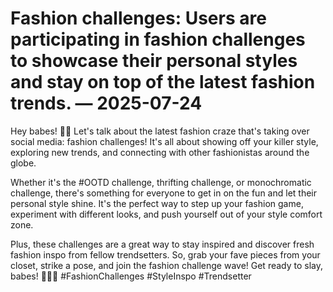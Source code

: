 # Fashion challenges: Users are participating in fashion challenges to showcase their personal styles and stay on top of the latest fashion trends. — 2025-07-24

Hey babes! 👗💖 Let's talk about the latest fashion craze that's taking over social media: fashion challenges! It's all about showing off your killer style, exploring new trends, and connecting with other fashionistas around the globe.

Whether it's the #OOTD challenge, thrifting challenge, or monochromatic challenge, there's something for everyone to get in on the fun and let their personal style shine. It's the perfect way to step up your fashion game, experiment with different looks, and push yourself out of your style comfort zone.

Plus, these challenges are a great way to stay inspired and discover fresh fashion inspo from fellow trendsetters. So, grab your fave pieces from your closet, strike a pose, and join the fashion challenge wave! Get ready to slay, babes! 💁‍♀️✨ #FashionChallenges #StyleInspo #Trendsetter